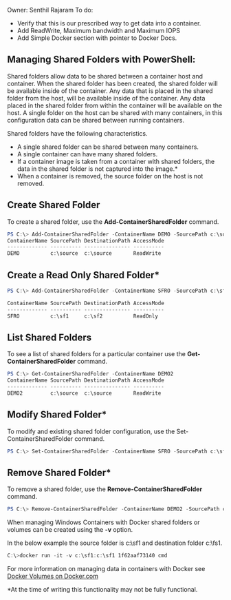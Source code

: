 Owner: Senthil Rajaram
To do:
* Verify that this is our prescribed way to get data into a container.
* Add ReadWrite, Maximum bandwidth and Maximum IOPS
* Add Simple Docker section with pointer to Docker Docs.

## Managing Shared Folders with PowerShell:

Shared folders allow data to be shared between a container host and container. When the shared folder has been created, the shared folder will be available inside of the container. Any data that is placed in the shared folder from the host, will be available inside of the container. Any data placed in the shared folder from within the container will be available on the host. A single folder on the host can be shared with many containers, in this configuration data can be shared between running containers.

Shared folders have the following characteristics.

- A single shared folder can be shared between many containers.
- A single container can have many shared folders.
- If a container image is taken from a container with shared folders, the data in the shared folder is not captured into the image.*
- When a container is removed, the source folder on the host is not removed.

## Create Shared Folder

To create a shared folder, use the **Add-ContainerSharedFolder** command. 

```powershell
PS C:\> Add-ContainerSharedFolder -ContainerName DEMO -SourcePath c:\source -DestinationPath c:\source
ContainerName SourcePath DestinationPath AccessMode
------------- ---------- --------------- ----------
DEMO          c:\source  c:\source       ReadWrite
```

## Create a Read Only Shared Folder*

```powershell
PS C:\> Add-ContainerSharedFolder -ContainerName SFRO -SourcePath c:\sf1 -DestinationPath c:\sf2 -AccessMode ReadOnly

ContainerName SourcePath DestinationPath AccessMode
------------- ---------- --------------- ----------
SFRO          c:\sf1     c:\sf2          ReadOnly
```

## List Shared Folders

To see a list of shared folders for a particular container use the **Get-ContainerSharedFolder** command.

```powershell
PS C:\> Get-ContainerSharedFolder -ContainerName DEMO2
ContainerName SourcePath DestinationPath AccessMode
------------- ---------- --------------- ----------
DEMO2         c:\source  c:\source       ReadWrite
```

## Modify Shared Folder*

To modify and existing shared folder configuration, use the Set-ContainerSharedFolder command.

```powershell
PS C:\> Set-ContainerSharedFolder -ContainerName SFRO -SourcePath c:\sf1 -DestinationPath c:\sf1
```

## Remove Shared Folder*

To remove a shared folder, use the **Remove-ContainerSharedFolder** command.

```powershell
PS C:\> Remove-ContainerSharedFolder -ContainerName DEMO2 -SourcePath c:\source -DestinationPath c:\source
```

When managing Windows Containers with Docker shared folders or volumes can be created using the **-v** option.

In the below example the source folder is c:\sf1 and destination folder c:\fs1.

```powershell
C:\>docker run -it -v c:\sf1:c:\sf1 1f62aaf73140 cmd
```

For more information on managing data in containers with Docker see [Docker Volumes on Docker.com](https://docs.docker.com/userguide/dockervolumes/)

*At the time of writing this functionality may not be fully functional.
